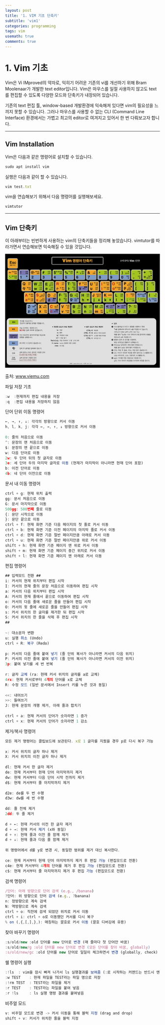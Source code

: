 ```yaml
---
layout: post
title: '1. VIM 기초 단축키'
subtitle: 'vim1'
categories: programming
tags: vim
usemath: true
comments: true
---
```




# 1. Vim 기초

Vim은 Vi IMproved의 약자로, 익히기 어려운 기존의 vi를 개선하기 위해 Bram Moolenaar가 개발한 text editor입니다. Vim은 마우스를 일절 사용하지 않고도 text를 편집할 수 있도록 다양한 모드와 단축키가 내장되어 있습니다. 

기존의 text 편집 툴, window-based 개발환경에 익숙해져 있다면 vim의 필요성을 느끼지 못할 수 있습니다. 그러나 마우스를 사용할 수 없는 CLI (Command Line Interface) 환경에서는 가볍고 최고의 editor로 여겨지고 있어서 한 번 다뤄보고자 합니다.

---

## Vim Installation

Vim은 다음과 같은 명령어로 설치할 수 있습니다.

```jsx
sudo apt install vim
```

실행은 다음과 같이 할 수 있습니다.

```jsx
vim test.txt
```

vim을 연습해보기 위해서 다음 명령어를 실행해보세요.

```jsx
vimtutor
```

---

## Vim 단축키

이 아래부터는 빈번하게 사용하는 vim의 단축키들을 정리해 놓았습니다. vimtutor를 따라가면서 연습해보면 익숙해질 수 있을 것입니다.

![/assets/images/posts/2021-07-01-programming-vim_1/vim_key.png](/assets/images/posts/2021-07-01-programming-vim_1/vim_key.png)

출처: www.viemu.com

파일 저장 기초

```jsx
:w  :현재까지 편집 내용을 저장
:q  :편집 내용을 저장하지 않음
```

단어 단위 이동 명령어

```jsx
←, →, ↑, ↓: 각각의 방향으로 커서 이동
h, l, k, j: 각각 ←, →, ↑, ↓ 방향으로 커서 이동

0: 줄의 처음으로 이동
^: 문장의 맨 처음으로 이동
$: 문장의 맨 끝으로 이동
w: 다음 단어로 이동
2w: 두 단어 뒤의 첫 글자로 이동
3e: 세 단어 두의 마지막 글자로 이동 (현재가 마지막이 아니라면 현재 단어 포함)
b: 이전 단어로 이동
4b: 네 단어 이전으로 이동
```

문서 내 이동 명령어

```jsx
ctrl + g: 현재 위치 출력
gg: 문서 처음으로 이동
G: 문서 마지막으로 이동
500gg: 500번째 줄로 이동
{: 문단 시작으로 이동
}: 문단 끝으로 이동
ctrl + f: 현재 화면 기준 다음 페이지의 첫 줄로 커서 이동 
ctrl + b: 현재 화면 기준 이전 페이지의 마지막 줄로 커서 이동
ctrl + d: 현재 화면 기준 절반 페이지만큼 아래로 커서 이동
ctrl + u: 현재 화면 기준 절반 페이지만큼 위로 커서 이동
shift + h: 현재 화면 기준 페이지 맨 위로 커서 이동
shift + m: 현재 화면 기준 페이지 중간 위치로 커서 이동
shift + l: 현재 화면 기준 페이지 맨 아래로 커서 이동 
```

편집 명령어

```jsx
## 입력모드 전환 ##
i: 커서의 현재 위치부터 편집 시작
I: 커서의 현재 줄의 문장 처음으로 이동하여 편집 시작
a: 커서의 다음 위치부터 편집 시작
A: 커서의 현재 줄에서 끝으로 이동하여 편집 시작
o: 커서의 다음 줄에 새로운 줄을 만들어 편집 시작
O: 커서의 윗 줄에 새로운 줄을 만들어 편집 시작
s: 커서 위치의 한 글자를 제거한 뒤 편집 시작
S: 커서 위치의 한 줄을 삭제 후 편집 시작
##

~: 대소문자 변환
u: 실행 취소 (Undo)
ctrl + R: 복구 (Redo)

p: 커서의 다음 줄에 붙여 넣기 (줄 단위 복사가 아니라면 커서의 다음 위치)
P: 커서의 이전 줄에 붙여 넣기 (줄 단위 복사가 아니라면 커서의 이전 위치)
3p: 붙여 넣기를 세 번 반복

r: 글자 교체 (ra: 현재 커서 위치의 글자를 a로 교체)
4rx: 현재 커서로부터 4개의 단어를 x로 교체
R: 수정 모드 (일반 문서에서 Insert 키를 누른 것과 동일)

<<: 내어쓰기
>>: 들여쓰기
J: 현재 문장의 개행 제거, 아래 줄과 합치기

ctrl + a: 현재 커서의 단어가 숫자라면 1 증가
ctrl + x: 현재 커서의 단어가 숫자라면 1 감소
```

제거/복사 명령어

```jsx
모든 제거 명령어는 클립보드에 보관된다. x로 1 글자를 지웠을 경우 p로 다시 복구 가능

x: 커서 위치의 글자 하나 제거
X: 커서 위치의 이전 글자 하나 제거

dl: 현재 커서 한 글자 제거
de: 현재 커서부터 현재 단어 마지막까지 제거
dw: 현재 커서부터 다음 단어 시작 전까지 제거
d$: 현재 커서부터 줄 마지막까지 제거

d2e: de를 두 번 수행
d3w: dw를 세 번 수행

dd: 줄 전체 제거
2dd: 두 줄 제거

d + ←: 현재 커서의 이전 한 글자 제거
d + →: 현재 커서 제거 (x와 동일)
d + ↑: 현재 줄과 이전 줄 함께 제거
d + ↓: 현재 줄과 다음 줄 함께 제거

위 명령어에서 d를 y로 변경 시, 동일한 범위를 제거 대신 복사한다.

ce: 현재 커서부터 현재 단어 마지막까지 제거 후 편집 가능 (편집모드로 전환)
c4e: 현재 커서부터 4개의 단어를 제거 후 편집 가능 (편집모드로 전환)
c$: 현재 커서부터 줄 마지막까지 제거 후 편집 가능 (편집모드로 전환)
```

검색 명령어

```jsx
/단어: 아래 방향으로 단어 검색 (e.g., /banana)
?단어: 위 방향으로 단어 검색 (e.g., ?banana)
n: 정방향으로 계속 검색
N: 역방향으로 계속 검색
ctrl + o: 직전에 검색 되었던 위치로 커서 이동
ctrl + i: ctrl + o로 이동했던 커서를 다시 복구
% on (,{,[,],},): 매칭하는 괄호로 커서 이동 (괄호 디버깅에 유용)
```

찾아 바꾸기 명령어

```jsx
:s/old/new :old 단어를 new 단어로 변경 (매 줄마다 첫 단어만 바꿈)
:s/old/new/g :old 단어를 new 단어로 변경 (모든 단어를 찾아 바꿈, globally)
:s/old/new/gc :old 단어를 new 단어로 일일이 체크하면서 변경 (globally, check)
```

쉘 명령어 실행

```jsx
:!ls  : vim을 잠시 빠져 나가서 ls 실행결과를 보여줌 (:로 시작하는 커맨드는 반드시 엔터로 끝나야 함)
:w TEST    : 현재 파일을 TEST라는 파일 명으로 저장
:!rm TEST  : TEST라는 파일을 제거
:r TEST    : TEST라는 파일을 붙여 넣음
:r !ls     : ls 실행 명령 결과를 붙여넣음
```

비주얼 모드

```jsx
v: 비주얼 모드로 변경 -> 커서 이동을 통해 블럭 지정 (drag and drop)
shift + v: 커서가 위치한 줄을 블럭 지정
```
